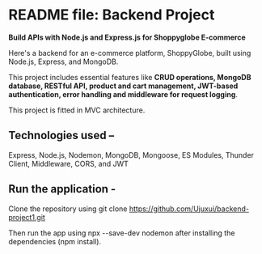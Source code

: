 # README file: Backend Project

**Build APIs with Node.js and Express.js for Shoppyglobe E-commerce**

Here's a backend for an e-commerce platform, ShoppyGlobe, built using Node.js, Express, and MongoDB. 

This project includes essential features like 
**CRUD operations,
MongoDB database,
RESTful API,
product and cart management, 
JWT-based authentication, 
error handling and 
middleware for request logging**.

This project is fitted in MVC architecture.

## Technologies used – 
Express, Node.js, Nodemon, MongoDB, Mongoose, ES Modules, Thunder Client, Middleware, CORS, and JWT

## Run the application -
Clone the repository using git clone https://github.com/Ujuxui/backend-project1.git

Then run the app using npx --save-dev nodemon after installing the dependencies (npm install).
